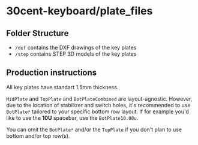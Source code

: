 # 30cent-keyboard/plate_files

## Folder Structure

- `/dxf` contains the DXF drawings of the key plates 
- `/step` contains STEP 3D models of the key plates

## Production instructions

All key plates have standart 1.5mm thickness.

`MidPlate` and `TopPlate` and `BotPlateCombined` are layout-agnostic. However, due to the location of stabilizer and switch holes, it's recommended to use `BotPlate*` tailored to your specific bottom row layout. If for example you'd like to use the **10U** spacebar, use the `BotPlate10.00u`.

You can omit the `BotPlate*` and/or the `TopPlate` if you don't plan to use bottom and/or top row(s).